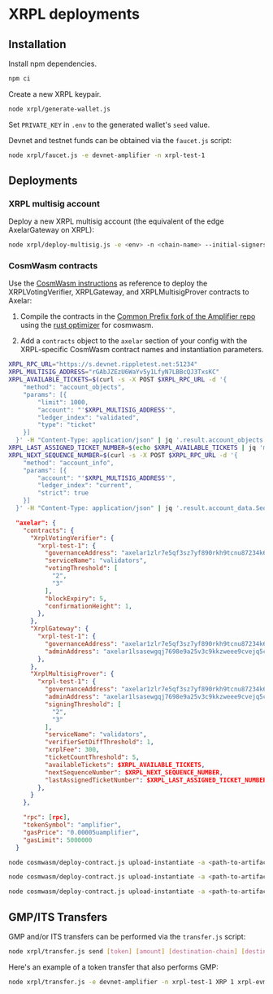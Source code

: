 
# XRPL deployments

## Installation

Install npm dependencies.

```sh
npm ci
```

Create a new XRPL keypair.

```bash
node xrpl/generate-wallet.js
```

Set `PRIVATE_KEY` in `.env` to the generated wallet's `seed` value.

Devnet and testnet funds can be obtained via the `faucet.js` script:

```bash
node xrpl/faucet.js -e devnet-amplifier -n xrpl-test-1
```

## Deployments

### XRPL multisig account

Deploy a new XRPL multisig account (the equivalent of the edge AxelarGateway on XRPL):

```bash
node xrpl/deploy-multisig.js -e <env> -n <chain-name> --initial-signers <xrpl-addresses>
```

### CosmWasm contracts

Use the [CosmWasm instructions](../cosmwasm/README.md) as reference to deploy the XRPLVotingVerifier, XRPLGateway, and XRPLMultisigProver contracts to Axelar:

1. Compile the contracts in the [Common Prefix fork of the Amplifier repo](https://github.com/commonprefix/axelar-amplifier/tree/xrpl) using the [rust optimizer](https://github.com/CosmWasm/rust-optimizer) for cosmwasm.

2. Add a `contracts` object to the `axelar` section of your config with the XRPL-specific CosmWasm contract names and instantiation parameters.

```bash
XRPL_RPC_URL="https://s.devnet.rippletest.net:51234"
XRPL_MULTISIG_ADDRESS="rGAbJZEzU6WaYv5y1LfyN7LBBcQJ3TxsKC"
XRPL_AVAILABLE_TICKETS=$(curl -s -X POST $XRPL_RPC_URL -d '{
    "method": "account_objects",
    "params": [{
        "limit": 1000,
        "account": "'$XRPL_MULTISIG_ADDRESS'",
        "ledger_index": "validated",
        "type": "ticket"
    }]
  }' -H "Content-Type: application/json" | jq '.result.account_objects | map(select(.LedgerEntryType == "Ticket") | .TicketSequence)' -c)
XRPL_LAST_ASSIGNED_TICKET_NUMBER=$(echo $XRPL_AVAILABLE_TICKETS | jq 'min | . - 1' -c)
XRPL_NEXT_SEQUENCE_NUMBER=$(curl -s -X POST $XRPL_RPC_URL -d '{
    "method": "account_info",
    "params": [{
        "account": "'$XRPL_MULTISIG_ADDRESS'",
        "ledger_index": "current",
        "strict": true
    }]
  }' -H "Content-Type: application/json" | jq '.result.account_data.Sequence')
```

```json
  "axelar": {
    "contracts": {
      "XrplVotingVerifier": {
        "xrpl-test-1": {
          "governanceAddress": "axelar1zlr7e5qf3sz7yf890rkh9tcnu87234k6k7ytd9",
          "serviceName": "validators",
          "votingThreshold": [
            "2",
            "3"
          ],
          "blockExpiry": 5,
          "confirmationHeight": 1,
        },
      },
      "XrplGateway": {
        "xrpl-test-1": {
          "governanceAddress": "axelar1zlr7e5qf3sz7yf890rkh9tcnu87234k6k7ytd9",
          "adminAddress": "axelar1lsasewgqj7698e9a25v3c9kkzweee9cvejq5cs"
        },
      },
      "XrplMultisigProver": {
        "xrpl-test-1": {
          "governanceAddress": "axelar1zlr7e5qf3sz7yf890rkh9tcnu87234k6k7ytd9",
          "adminAddress": "axelar1lsasewgqj7698e9a25v3c9kkzweee9cvejq5cs",
          "signingThreshold": [
            "2",
            "3"
          ],
          "serviceName": "validators",
          "verifierSetDiffThreshold": 1,
          "xrplFee": 300,
          "ticketCountThreshold": 5,
          "availableTickets": $XRPL_AVAILABLE_TICKETS,
          "nextSequenceNumber": $XRPL_NEXT_SEQUENCE_NUMBER,
          "lastAssignedTicketNumber": $XRPL_LAST_ASSIGNED_TICKET_NUMBER
        },
      }
    },

    "rpc": [rpc],
    "tokenSymbol": "amplifier",
    "gasPrice": "0.00005uamplifier",
    "gasLimit": 5000000
  }
```

```bash
node cosmwasm/deploy-contract.js upload-instantiate -a <path-to-artifacts> -c "XrplVotingVerifier" --instantiate2 -e devnet-amplifier -m $MNEMONIC -n xrpl-test-1

node cosmwasm/deploy-contract.js upload-instantiate -a <path-to-artifacts> -c "XrplGateway" --instantiate2 -e devnet-amplifier -m $MNEMONIC -n xrpl-test-1

node cosmwasm/deploy-contract.js upload-instantiate -a <path-to-artifacts> -c "XrplMultisigProver" --instantiate2 -e devnet-amplifier -m $MNEMONIC -n xrpl-test-1
```

## GMP/ITS Transfers

GMP and/or ITS transfers can be performed via the `transfer.js` script:

```bash
node xrpl/transfer.js send [token] [amount] [destination-chain] [destination-address] --gas-fee-amount [gas-fee-amount] --payload [payload]
```

Here's an example of a token transfer that also performs GMP:

```bash
node xrpl/transfer.js -e devnet-amplifier -n xrpl-test-1 XRP 1 xrpl-evm-sidechain 0x0A90c0Af1B07f6AC34f3520348Dbfae73BDa358E --payload 0000000000000000000000000000000000000000000000000000000000000020000000000000000000000000000000000000000000000000000000000000000e474d5020776f726b7320746f6f3f000000000000000000000000000000000000
```
